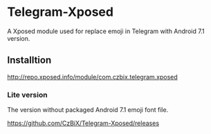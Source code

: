 # Telegram-Xposed

A Xposed module used for replace emoji in Telegram with Android 7.1 version.

## Installtion

http://repo.xposed.info/module/com.czbix.telegram.xposed

### Lite version ###

The version without packaged Android 7.1 emoji font file.

https://github.com/CzBiX/Telegram-Xposed/releases
